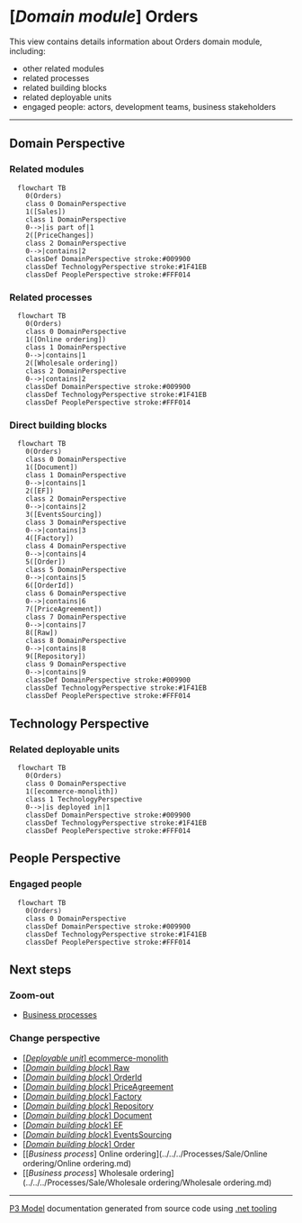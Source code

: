 ﻿
# [*Domain module*] Orders

This view contains details information about Orders domain module, including:
- other related modules
- related processes
- related building blocks
- related deployable units
- engaged people: actors, development teams, business stakeholders  

---



## Domain Perspective


### Related modules

```mermaid
  flowchart TB
    0(Orders)
    class 0 DomainPerspective
    1([Sales])
    class 1 DomainPerspective
    0-->|is part of|1
    2([PriceChanges])
    class 2 DomainPerspective
    0-->|contains|2
    classDef DomainPerspective stroke:#009900
    classDef TechnologyPerspective stroke:#1F41EB
    classDef PeoplePerspective stroke:#FFF014
```

### Related processes

```mermaid
  flowchart TB
    0(Orders)
    class 0 DomainPerspective
    1([Online ordering])
    class 1 DomainPerspective
    0-->|contains|1
    2([Wholesale ordering])
    class 2 DomainPerspective
    0-->|contains|2
    classDef DomainPerspective stroke:#009900
    classDef TechnologyPerspective stroke:#1F41EB
    classDef PeoplePerspective stroke:#FFF014
```

### Direct building blocks

```mermaid
  flowchart TB
    0(Orders)
    class 0 DomainPerspective
    1([Document])
    class 1 DomainPerspective
    0-->|contains|1
    2([EF])
    class 2 DomainPerspective
    0-->|contains|2
    3([EventsSourcing])
    class 3 DomainPerspective
    0-->|contains|3
    4([Factory])
    class 4 DomainPerspective
    0-->|contains|4
    5([Order])
    class 5 DomainPerspective
    0-->|contains|5
    6([OrderId])
    class 6 DomainPerspective
    0-->|contains|6
    7([PriceAgreement])
    class 7 DomainPerspective
    0-->|contains|7
    8([Raw])
    class 8 DomainPerspective
    0-->|contains|8
    9([Repository])
    class 9 DomainPerspective
    0-->|contains|9
    classDef DomainPerspective stroke:#009900
    classDef TechnologyPerspective stroke:#1F41EB
    classDef PeoplePerspective stroke:#FFF014
```

## Technology Perspective


### Related deployable units

```mermaid
  flowchart TB
    0(Orders)
    class 0 DomainPerspective
    1([ecommerce-monolith])
    class 1 TechnologyPerspective
    0-->|is deployed in|1
    classDef DomainPerspective stroke:#009900
    classDef TechnologyPerspective stroke:#1F41EB
    classDef PeoplePerspective stroke:#FFF014
```

## People Perspective


### Engaged people

```mermaid
  flowchart TB
    0(Orders)
    class 0 DomainPerspective
    classDef DomainPerspective stroke:#009900
    classDef TechnologyPerspective stroke:#1F41EB
    classDef PeoplePerspective stroke:#FFF014
```

## Next steps


### Zoom-out

- [Business processes](../../../Business_Processes.md)

### Change perspective

- [[*Deployable unit*] ecommerce-monolith](../../../DeployableUnits/ecommerce-monolith.md)
- [[*Domain building block*] Raw](../../../BuildingBlocks/Sales/Orders/Raw.md)
- [[*Domain building block*] OrderId](../../../BuildingBlocks/Sales/Orders/OrderId.md)
- [[*Domain building block*] PriceAgreement](../../../BuildingBlocks/Sales/Orders/PriceAgreement.md)
- [[*Domain building block*] Factory](../../../BuildingBlocks/Sales/Orders/Factory.md)
- [[*Domain building block*] Repository](../../../BuildingBlocks/Sales/Orders/Repository.md)
- [[*Domain building block*] Document](../../../BuildingBlocks/Sales/Orders/Document.md)
- [[*Domain building block*] EF](../../../BuildingBlocks/Sales/Orders/EF.md)
- [[*Domain building block*] EventsSourcing](../../../BuildingBlocks/Sales/Orders/EventsSourcing.md)
- [[*Domain building block*] Order](../../../BuildingBlocks/Sales/Orders/Order.md)
- [[*Business process*] Online ordering](../../../Processes/Sale/Online ordering/Online ordering.md)
- [[*Business process*] Wholesale ordering](../../../Processes/Sale/Wholesale ordering/Wholesale ordering.md)

---

[P3 Model](https://github.com/P3-model/P3-model) documentation generated from source code using [.net tooling](https://github.com/P3-model/P3-model-dotnet)